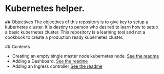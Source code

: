 # Kubernetes helper.

## Objectives
The objectives of this repository is to give key to setup a kubernetes cluster.
It is destiny to person who desired to learn how to setup a basic kubernetes cluster.
This repository is a learning tool and not a cookbook to create a production ready kubernetes cluster. 

## Contents

* Creating an empty single master node kubernetes node. [See the readme](vagrant/readme.md)
* Adding a Dashboard. [See the readme](dashboard/readme.md)
* Adding an Ingress controller [See the readme](ingress/readme.md)

